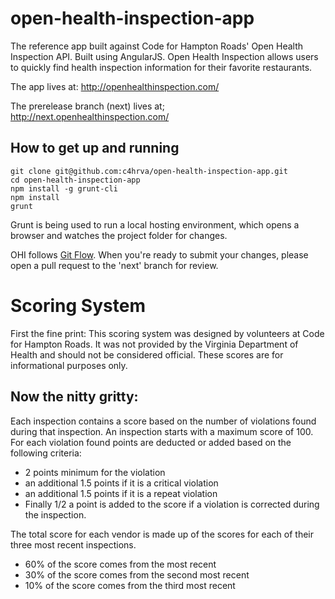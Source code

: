 open-health-inspection-app
==========================

The reference app built against Code for Hampton Roads' Open Health Inspection API.  Built using AngularJS.  Open Health Inspection allows users to quickly find health inspection information for their favorite restaurants.

The app lives at:
http://openhealthinspection.com/

The prerelease branch (next) lives at;
http://next.openhealthinspection.com/

How to get up and running
---
```
git clone git@github.com:c4hrva/open-health-inspection-app.git
cd open-health-inspection-app
npm install -g grunt-cli
npm install
grunt
```

Grunt is being used to run a local hosting environment, which opens a browser and watches the project folder for changes.

OHI follows [Git Flow](http://nvie.com/posts/a-successful-git-branching-model/).  When you're ready to submit your changes, please open a pull request to the 'next' branch for review.

Scoring System
===
First the fine print:
This scoring system was designed by volunteers at Code for Hampton Roads. It was not provided by the Virginia Department of Health and should not be considered official. These scores are for informational purposes only.

Now the nitty gritty:
---
Each inspection contains a score based on the number of violations found during that inspection. An inspection starts with a maximum score of 100. For each violation found points are deducted or added based on the following criteria:

- 2 points minimum for the violation
- an additional 1.5 points if it is a critical violation
- an additional 1.5 points if it is a repeat violation
- Finally 1/2 a point is added to the score if a violation is corrected during the inspection.

The total score for each vendor is made up of the scores for each of their three most recent inspections.
- 60% of the score comes from the most recent
- 30% of the score comes from the second most recent
- 10% of the score comes from the third most recent
